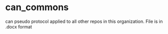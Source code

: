 # can_commons
can pseudo protocol applied to all other repos in this organization. File is in .docx format 
